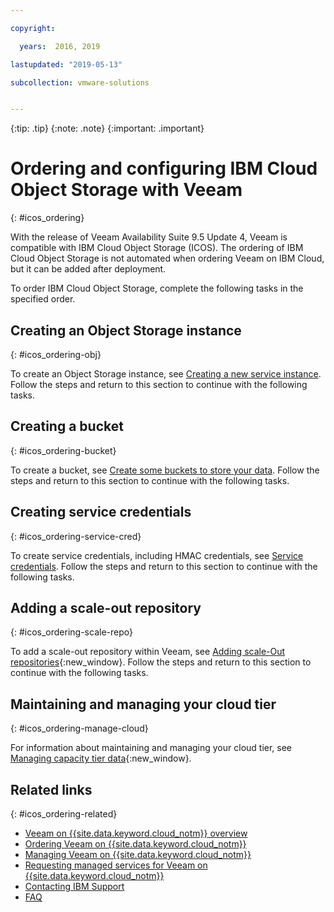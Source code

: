 ```yaml
---

copyright:

  years:  2016, 2019

lastupdated: "2019-05-13"

subcollection: vmware-solutions


---
```


{:tip: .tip}
{:note: .note}
{:important: .important}

# Ordering and configuring IBM Cloud Object Storage with Veeam
{: #icos_ordering}

With the release of Veeam Availability Suite 9.5 Update 4, Veeam is compatible with IBM Cloud Object Storage (ICOS). The ordering of IBM Cloud Object Storage is not automated when ordering Veeam on IBM Cloud, but it can be added after deployment.

To order IBM Cloud Object Storage, complete the following tasks in the specified order.

## Creating an Object Storage instance
{: #icos_ordering-obj}

To create an Object Storage instance, see [Creating a new service instance](/docs/services/cloud-object-storage/basics?topic=cloud-object-storage-provision#provision-instance). Follow the steps and return to this section to continue with the following tasks.

## Creating a bucket
{: #icos_ordering-bucket}

To create a bucket, see [Create some buckets to store your data](/docs/services/cloud-object-storage?topic=cloud-object-storage-getting-started#gs-create-buckets). Follow the steps and return to this section to continue with the following tasks.

## Creating service credentials
{: #icos_ordering-service-cred}

To create service credentials, including HMAC credentials, see [Service credentials](/docs/services/cloud-object-storage/hmac?topic=cloud-object-storage-service-credentials#using-hmac-credentials). Follow the steps and return to this section to continue with the following tasks.

## Adding a scale-out repository
{: #icos_ordering-scale-repo}

To add a scale-out repository within Veeam, see [Adding scale-Out repositories](https://helpcenter.veeam.com/docs/backup/vsphere/sobr_add.html?ver=95u4){:new_window}. Follow the steps and return to this section to continue with the following tasks.

## Maintaining and managing your cloud tier
{: #icos_ordering-manage-cloud}

For information about maintaining and managing your cloud tier, see [Managing capacity tier data](https://helpcenter.veeam.com/docs/backup/vsphere/capacity_tier_managing_data.html?ver=95u4){:new_window}.

## Related links
{: #icos_ordering-related}

* [Veeam on {{site.data.keyword.cloud_notm}} overview](/docs/services/vmwaresolutions?topic=vmware-solutions-veeam_considerations)
* [Ordering Veeam on {{site.data.keyword.cloud_notm}}](/docs/services/vmwaresolutions/services?topic=vmware-solutions-veeam_ordering)
* [Managing Veeam on {{site.data.keyword.cloud_notm}}](/docs/services/vmwaresolutions/services?topic=vmware-solutions-managingveeam)
* [Requesting managed services for Veeam on {{site.data.keyword.cloud_notm}}](/docs/services/vmwaresolutions/services?topic=vmware-solutions-managing_veeam_services)
* [Contacting IBM Support](/docs/services/vmwaresolutions/vmonic?topic=vmware-solutions-trbl_support)
* [FAQ](/docs/services/vmwaresolutions/vmonic?topic=vmware-solutions-faq)
